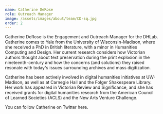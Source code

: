 ```yaml
---
name: Catherine DeRose
role: Outreach Manager
image: /assets/images/about/team/CD-sq.jpg
order: 2
---
```


Catherine DeRose is the Engagement and Outreach Manager for the DHLab. Catherine comes to Yale from the University of Wisconsin-Madison, where she received a PhD in British literature, with a minor in Humanities Computing and Design. Her current research considers how Victorian authors thought about text preservation during the print explosion in the nineteenth-century and how the concerns (and solutions) they raised resonate with today's issues surrounding archives and mass digitization.

Catherine has been actively involved in digital humanities initiatives at UW-Madison, as well as at Carnegie Hall and the Folger Shakespeare Library. Her work has appeared in Victorian Review and Significance, and she has received grants for digital humanities research from the American Council of Learned Societies (ACLS) and the New Arts Venture Challenge.

You can follow Catherine on Twitter here.